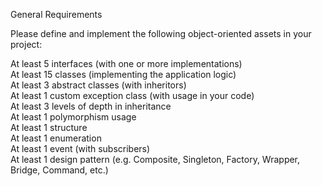 General Requirements

Please define and implement the following object-oriented assets in your project:

At least 5 interfaces (with one or more implementations)<br />
At least 15 classes (implementing the application logic)<br />
At least 3 abstract classes (with inheritors)<br />
At least 1 custom exception class (with usage in your code)<br />
At least 3 levels of depth in inheritance<br />
At least 1 polymorphism usage<br />
At least 1 structure<br />
At least 1 enumeration<br />
At least 1 event (with subscribers)<br />
At least 1 design pattern (e.g. Composite, Singleton, Factory, Wrapper, Bridge, Command, etc.)<br />
<br />

